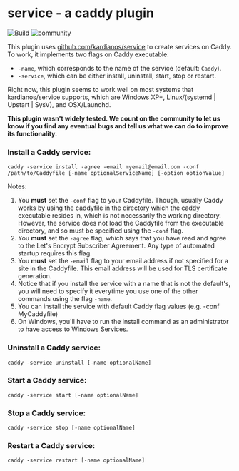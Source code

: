 # service - a caddy plugin

[![Build](https://img.shields.io/travis/hacdias/caddy-service.svg?style=flat-square)](https://travis-ci.org/hacdias/caddy-service)
[![community](https://img.shields.io/badge/community-forum-ff69b4.svg?style=flat-square)](https://forum.caddyserver.com)

This plugin uses [github.com/kardianos/service](https://github.com/kardianos/service) to create services on Caddy. To work, it implements two flags on Caddy executable:

+ ```-name```, which corresponds to the name of the service (default: ```Caddy```).
+ ```-service```, which can be either install, uninstall, start, stop or restart.

Right now, this plugin seems to work well on most systems that kardianos/service supports, which are Windows XP+, Linux/(systemd | Upstart | SysV), and OSX/Launchd.

**This plugin wasn't widely tested. We count on the community to let us know if you find any eventual bugs and tell us what we can do to improve its functionality.**

### Install a Caddy service:

```
caddy -service install -agree -email myemail@email.com -conf /path/to/Caddyfile [-name optionalServiceName] [-option optionValue]
```

Notes:
1. You **must** set the `-conf` flag to your Caddyfile. Though, usually Caddy works by using the caddyfile in the directory which the caddy executable resides in, which is not necessarily the working directory. However, the service does not load the Caddyfile from the executable directory, and so must be specified using the `-conf` flag.
2. You **must** set the `-agree` flag, which says that you have read and agree to the Let's Encrypt Subscriber Agreement. Any type of automated startup requires this flag.
3. You **must** set the `-email` flag to your email address if not specified for a site in the Caddyfile. This email address will be used for TLS certificate generation.
4. Notice that if you install the service with a name that is not the default's, you will need to specify it everytime you use one of the other commands using the flag `-name`.
5. You can install the service with default Caddy flag values (e.g. -conf MyCaddyfile)
6. On Windows, you'll have to run the install command as an administrator to have access to Windows Services.



### Uninstall a Caddy service:

```
caddy -service uninstall [-name optionalName]
```

### Start a Caddy service:

```
caddy -service start [-name optionalName]
```

### Stop a Caddy service:

```
caddy -service stop [-name optionalName]
```

### Restart a Caddy service:

```
caddy -service restart [-name optionalName]
```
